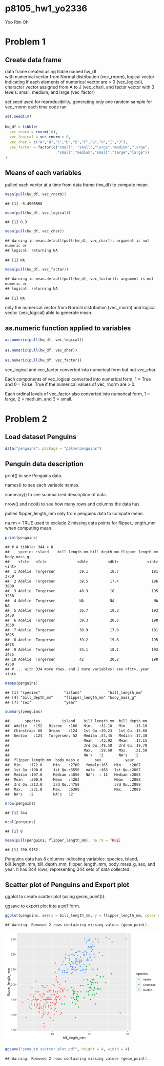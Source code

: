 p8105\_hw1\_yo2336
================
Yoo Rim Oh

# Problem 1

## Create data frame

data frame created using tibble named hw\_df  
with numerical vector from Normal distribution (vec\_rnorm), logical
vector indicating if each elements of numerical vector are &gt; 0
(vec\_logical), character vector assigned from A to J (vec\_char), and
factor vector with 3 levels: small, medium, and large (vec\_factor)

set.seed used for reproducibility, generating only one random sample for
vec\_rnorm each time code ran

``` r
set.seed(10)

hw_df = tibble(
  vec_rnorm = rnorm(10),
  vec_logical = vec_rnorm > 0,
  vec_char = c("A","B","C","D","E","F","G","H","I","J"),
  vec_factor = factor(c("small", "small","large","medium","large",
                        "small","medium","small","large","large"))
)
```

## Means of each variables

pulled each vector at a time from data frame (hw\_df) to compute mean.

``` r
mean(pull(hw_df, vec_rnorm))
```

    ## [1] -0.4906568

``` r
mean(pull(hw_df, vec_logical))
```

    ## [1] 0.3

``` r
mean(pull(hw_df, vec_char))
```

    ## Warning in mean.default(pull(hw_df, vec_char)): argument is not numeric or
    ## logical: returning NA

    ## [1] NA

``` r
mean(pull(hw_df, vec_factor))
```

    ## Warning in mean.default(pull(hw_df, vec_factor)): argument is not numeric or
    ## logical: returning NA

    ## [1] NA

only the numerical vector from Normal distribution (vec\_rnorm) and
logical vector (vec\_logical) able to generate mean.

## as.numeric function applied to variables

``` r
as.numeric(pull(hw_df, vec_logical))

as.numeric(pull(hw_df, vec_char))

as.numeric(pull(hw_df, vec_factor))
```

vec\_logical and vec\_factor converted into numerical form but not
vec\_char.

Each components of vec\_logical converted into numerical form, 1 = True
and 0 = False. True if the numerical values of vec\_rnorm are &gt; 0.

Each ordinal levels of vec\_factor also converted into numerical form, 1
= large, 2 = medium, and 3 = small.

# Problem 2

## Load dataset Penguins

``` r
data("penguins", package = "palmerpenguins")
```

## Penguin data description

print() to see Penguins data.

names() to see each variable names.

summary() to see summarized description of data.

nrow() and ncol() to see how many rows and columns the data has.

pulled flipper\_length\_mm only from penguins data to compute mean.

na.rm = TRUE used to exclude 2 missing data points for
flipper\_length\_mm when computing mean.

``` r
print(penguins)
```

    ## # A tibble: 344 x 8
    ##    species island    bill_length_mm bill_depth_mm flipper_length_mm body_mass_g
    ##    <fct>   <fct>              <dbl>         <dbl>             <int>       <int>
    ##  1 Adelie  Torgersen           39.1          18.7               181        3750
    ##  2 Adelie  Torgersen           39.5          17.4               186        3800
    ##  3 Adelie  Torgersen           40.3          18                 195        3250
    ##  4 Adelie  Torgersen           NA            NA                  NA          NA
    ##  5 Adelie  Torgersen           36.7          19.3               193        3450
    ##  6 Adelie  Torgersen           39.3          20.6               190        3650
    ##  7 Adelie  Torgersen           38.9          17.8               181        3625
    ##  8 Adelie  Torgersen           39.2          19.6               195        4675
    ##  9 Adelie  Torgersen           34.1          18.1               193        3475
    ## 10 Adelie  Torgersen           42            20.2               190        4250
    ## # ... with 334 more rows, and 2 more variables: sex <fct>, year <int>

``` r
names(penguins)
```

    ## [1] "species"           "island"            "bill_length_mm"   
    ## [4] "bill_depth_mm"     "flipper_length_mm" "body_mass_g"      
    ## [7] "sex"               "year"

``` r
summary(penguins)
```

    ##       species          island    bill_length_mm  bill_depth_mm  
    ##  Adelie   :152   Biscoe   :168   Min.   :32.10   Min.   :13.10  
    ##  Chinstrap: 68   Dream    :124   1st Qu.:39.23   1st Qu.:15.60  
    ##  Gentoo   :124   Torgersen: 52   Median :44.45   Median :17.30  
    ##                                  Mean   :43.92   Mean   :17.15  
    ##                                  3rd Qu.:48.50   3rd Qu.:18.70  
    ##                                  Max.   :59.60   Max.   :21.50  
    ##                                  NA's   :2       NA's   :2      
    ##  flipper_length_mm  body_mass_g       sex           year     
    ##  Min.   :172.0     Min.   :2700   female:165   Min.   :2007  
    ##  1st Qu.:190.0     1st Qu.:3550   male  :168   1st Qu.:2007  
    ##  Median :197.0     Median :4050   NA's  : 11   Median :2008  
    ##  Mean   :200.9     Mean   :4202                Mean   :2008  
    ##  3rd Qu.:213.0     3rd Qu.:4750                3rd Qu.:2009  
    ##  Max.   :231.0     Max.   :6300                Max.   :2009  
    ##  NA's   :2         NA's   :2

``` r
nrow(penguins)
```

    ## [1] 344

``` r
ncol(penguins)
```

    ## [1] 8

``` r
mean(pull(penguins, flipper_length_mm), na.rm = TRUE)
```

    ## [1] 200.9152

Penguins data has 8 columns indicating variables: species, island,
bill\_length\_mm, bill\_depth\_mm, flipper\_length\_mm, body\_mass\_g,
sex, and year. It has 344 rows, representing 344 sets of data collected.

## Scatter plot of Penguins and Export plot

ggplot to create scatter plot (using geom\_point()).

ggsave to export plot into a pdf form.

``` r
ggplot(penguins, aes(x = bill_length_mm, y = flipper_length_mm, color = species)) + geom_point()
```

    ## Warning: Removed 2 rows containing missing values (geom_point).

![](p8105_hw1_yo2336_files/figure-gfm/unnamed-chunk-6-1.png)<!-- -->

``` r
ggsave("penguin_scatter_plot.pdf", height = 4, width = 4)
```

    ## Warning: Removed 2 rows containing missing values (geom_point).
